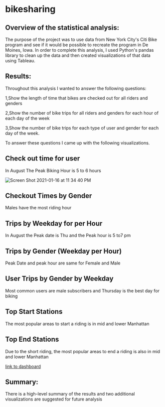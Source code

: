 # bikesharing
## Overview of the statistical analysis:

The purpose of the project was to use data from New York City's Citi Bike program and see if it would be possible to recreate the program in De Moines, Iowa. In order to complete this analysis, I used Python's pandas library to clean up the data and then created visualizations of that data using Tableau.

## Results:
Throughout this analysis I wanted to answer the following questions:

1,Show the length of time that bikes are checked out for all riders and genders

2,Show the number of bike trips for all riders and genders for each hour of each day of the week

3,Show the number of bike trips for each type of user and gender for each day of the week.

To answer these questions I came up with the following visualizations.

## Check out time for user

In August The Peak  Biking Hour is 5 to 6 hours

![Screen Shot 2021-01-16 at 11 34 40 PM](https://user-images.githubusercontent.com/71739110/104816086-c4125e00-5853-11eb-930b-457dfe59fe94.png)

## Checkout Times by Gender

Males have the most riding hour

## Trips by Weekday for per Hour

In August the Peak date is Thu and the Peak hour is 5 to7 pm


## Trips by Gender (Weekday per Hour)

Peak Date and peak hour are same for Female and Male


## User Trips by Gender by Weekday

Most common users are  male subscribers  and Thursday is the best day for biking

## Top Start Stations 

The most popular areas to start a riding is in mid and lower Manhattan

## Top End Stations 

Due to the short riding, the most popular areas to end a riding is also in mid and lower Manhattan

[link to dashboard](https://public.tableau.com/profile/vita6702#!/vizhome/NYCCitiBikeAnalysis_16108106789110/NYCCitiBike?publish=yes)

## Summary:

There is a high-level summary of the results and two additional visualizations are suggested for future analysis 
